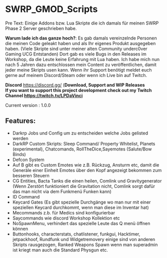# SWRP_GMOD_Scripts
Pre Text: Einige Addons bzw. Lua Skripte die ich damals für meinen SWRP Phase 2 Server geschrieben habe. 

**Warum lade ich das ganze hoch?**: 
Es gab damals vereinzelnde Personen die meinen Code geleakt haben und als Ihr eigenes Produkt ausgegeben haben.
(Viele Skripte sind unter meiner alten Community underc0ver Gaming UCG Entstanden)
Dort gab es viele Bugs in den Releases im Workshop, da die Leute keine Erfahrung mit Lua haben.
Ich habe mich nun nach 5 Jahren dazu entschlossen mein Content zu veröffentlichen, damit jeder meine Skripts usen kann.
Wenn ihr Support benötigt meldet euch gerne auf meinem Discord/Steam oder wenn ich Live bin auf Twitch.


**Discord** https://discord.gg/ (**Download, Support and WIP Releases**  
**If you want to support this project development check out my Twitch Channel https://twitch.tv/LPDaVinci**  

Current version : 1.0.0  

## Features:  
- Darkrp Jobs und Config um zu entscheiden welche Jobs gelisted werden
- DarkRP Custom Skripts: Sleep Command/ Property Whitelist, Planets (experimental), Chatcomands, RollTheDice,Sayemotes (Salute/Bow Binds)
- Defcon System
- Auf B gibt es Custom Emotes wie z.B. Rückzug, Ansturm etc, damit die Generäle einer Einheit Emotes über den Kopf angezeigt bekommen zum besseren Steuern
- CG Entities, Bacta Tanks die einen heilen, Comlink und Gravitygenerator (Wenn Zerstört funktioniert die Gravitation nicht, Comlink sorgt dafür das man nicht via dem Funkmenü Funken kann)
- ID Command
- Keycard Gates (Es gibt spezielle Durchgänge wo man nur mit einer speziellen Keycard durchkommt, wenn  man diese im Inventar hat)
- Mecommands z.b. für Medics sind konfigurierbar
- Saycommands wie discord Workshop Kollektion etc
- NoSpawnMenu, verhindert das spezielle Leute das Q menü öffnen können
- Buttonhooks, characterstats, chatlistener, funkgui, Hacktimer, jetpackhoof, Rundfunk und Widgetremovery einige sind von anderen Skripts rausgezogen, Ranked Weapons Spawn wenn man superadmin ist kriegt man auch die Standard Physgun etc.
